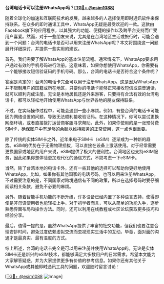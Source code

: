 **台湾电话卡可以注册WhatsApp吗？[[TG💪+ @esim1088](https://t.me/s/esim1088)]**

随着全球化的加速和互联网技术的发展，越来越多的人选择使用即时通讯软件来保持联系。在众多的即时通讯工具中，WhatsApp无疑是最受欢迎的一款。这款由Facebook旗下的应用程序，以其强大的功能、便捷的操作以及跨平台支持而广受用户喜爱。然而，对于一些朋友来说，尤其是在台湾地区生活或旅行时，可能会遇到一个问题：台湾的电话卡是否可以用来注册WhatsApp呢？本文将围绕这一问题展开详细探讨，并提供一些实用的建议。

首先，我们需要了解WhatsApp的基本注册流程。通常情况下，WhatsApp要求用户通过有效的手机号码进行注册。这意味着，如果你想使用WhatsApp，你需要有一个能够接收短信验证码的手机号码。那么，台湾的电话卡是否符合这个条件呢？

答案是肯定的！台湾的电话卡完全可以用于注册WhatsApp。这是因为WhatsApp并不限制用户的国籍或所在地区，只要你的电话卡能够正常接收短信或语音通话，就可以顺利完成注册。无论是本地居民还是外来游客，只要持有合法有效的台湾电话卡，都可以轻松地开始使用WhatsApp与世界各地的朋友保持联系。

不过，在实际操作过程中，可能会遇到一些小麻烦。例如，有些台湾的电话卡可能因为网络设置的问题，导致无法顺利接收验证码。在这种情况下，你可以尝试更换网络环境，或者直接拨打运营商客服寻求帮助。此外，如果你使用的是一张预付费SIM卡，确保账户中有足够的余额以维持服务的正常使用，这一点也很重要。

除了传统的实体SIM卡之外，近年来电子SIM卡（eSIM）逐渐成为一种新的趋势。eSIM的优势在于无需物理插拔，可以直接在设备上激活使用。对于经常需要更换国家或地区的用户来说，eSIM提供了极大的便利性。台湾地区也支持eSIM服务，因此如果你想体验更加现代化的通信方式，不妨考虑一下eSIM卡。

当然，除了台湾本地的电话卡外，还有一些其他的选择可以帮助你更好地使用WhatsApp。比如，如果你有其他国家的电话号码，也可以用来注册WhatsApp。不过需要注意的是，不同国家对跨境通信有不同的政策，所以在选择号码时要仔细阅读相关条款，避免不必要的麻烦。

另外，随着智能手机功能的不断升级，许多设备已经内置了多种语言支持，使得即使是非母语使用者也能轻松上手。对于初学者而言，可以从简单的功能入手，逐步熟悉界面布局和操作方法。同时，还可以利用在线教程或社区论坛获取更多技巧和经验分享。

最后，值得一提的是，虽然WhatsApp提供了丰富的社交功能，但我们也要注意合理安排时间，避免过度依赖虚拟交流而忽视现实生活中的互动。毕竟，面对面的沟通才是最真实、最有温度的方式。

综上所述，台湾的电话卡完全是可以用来注册并使用WhatsApp的。无论是实体SIM卡还是新兴的eSIM技术，都能够满足大多数用户的日常需求。希望本文能为大家解答疑惑，并为大家提供更多有价值的参考信息。如果你还有其他关于WhatsApp或其他即时通讯工具的问题，欢迎随时留言讨论！

[[TG💪+ @esim1088](https://t.me/s/esim1088) ![Image](https://i.postimg.cc/4NQfJmqS/Snipaste-2025-05-13-00-14-12.png)]